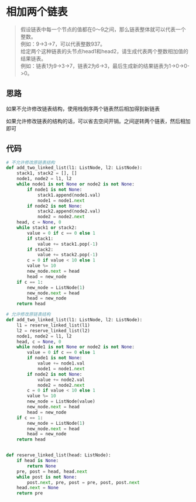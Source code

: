 # 相加两个链表
> 假设链表中每一个节点的值都在0～9之间，那么链表整体就可以代表一个整数。  
> 例如：9->3->7，可以代表整数937。  
> 给定两个这种链表的头节点head1和head2，请生成代表两个整数相加值的结果链表。  
> 例如：链表1为9->3->7，链表2为6->3，最后生成新的结果链表为1->0->0->0。

**思路**
--------------------

如果不允许修改链表结构，使用栈倒序两个链表然后相加得到新链表

如果允许修改链表的结构的话，可以省去空间开销。之间逆转两个链表，然后相加即可

**代码**
--------------------

```python
# 不允许修改原链表结构
def add_two_linked_list(l1: ListNode, l2: ListNode):
    stack1, stack2 = [], []
    node1, node2 = l1, l2
    while node1 is not None or node2 is not None:
        if node1 is not None:
            stack1.append(node1.val)
            node1 = node1.next
        if node2 is not None:
            stack2.append(node2.val)
            node2 = node2.next
    head, c = None, 0
    while stack1 or stack2:
        value = 0 if c == 0 else 1
        if stack1:
            value += stack1.pop(-1)
        if stack2:
            value += stack2.pop(-1)
        c = 0 if value < 10 else 1
        value %= 10
        new_node.next = head
        head = new_node
    if c == 1:
        new_node = ListNode(1)
        new_node.next = head
        head = new_node
    return head
```

```python
# 允许修改原链表结构
def add_two_linked_list(l1: ListNode, l2: ListNode):
    l1 = reserve_linked_list(l1)
    l2 = reserve_linked_list(l2)
    node1, node2 = l1, l2
    head, c = None, 0
    while node1 is not None or node2 is not None:
        value = 0 if c == 0 else 1
        if node1 is not None:
            value += node1.val
            node1 = node1.next
        if node2 is not None:
            value += node2.val
            node2 = node2.next
        c = 0 if value < 10 else 1
        value %= 10
        new_node = ListNode(value)
        new_node.next = head
        head = new_node
    if c == 1:
        new_node = ListNode(1)
        new_node.next = head
        head = new_node
    return head


def reserve_linked_list(head: ListNode):
    if head is None:
        return None
    pre, post = head, head.next
    while post is not None:
        post.next, pre, post = pre, post, post.next
    head.next = None
    return pre
```